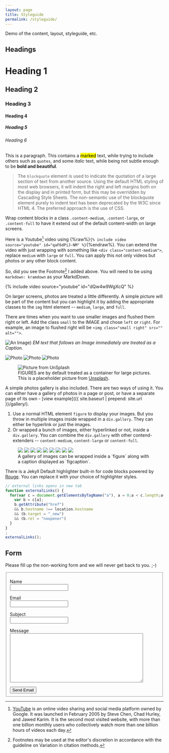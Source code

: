 ```yaml
---
layout: page
title: Styleguide
permalink: /styleguide/
---
```


Demo of the content, layout, styleguide, etc.

## Headings

# Heading 1
## Heading 2
### Heading 3
#### Heading 4
##### Heading 5
###### Heading 6

This is a paragraph. This contains a <mark>marked</mark> text, while trying to include others such as `quotes`, and some _italic_ text, while being not subtle enough to be __bold and beautiful__.

> The `blockquote` element is used to indicate the quotation of a large section of text from another source. Using the default HTML styling of most web browsers, it will indent the right and left margins both on the display and in printed form, but this may be overridden by Cascading Style Sheets. The non-semantic use of the blockquote element purely to indent text has been deprecated by the W3C since HTML 4. The preferred approach is the use of CSS.

Wrap content blocks in a class `.content-medium`, `.content-large`, or `.content-full` to have it extend out of the default content-width on large screens.

Here is a Youtube[^Youtube] video using {%raw%}`{% include video source="youtube" id="qaF6dPiJ-NM" %}`{%endraw%}. You can extend the video with just wrapping with something like `<div class="content-medium">`, replace `medium` with `large` or `full`. You can apply this not only videos but photos or any other block content.

So, did you see the Footnote[^Footnote] I added above. You will need to be using `markdown: kramdown` as your MarkdDown.

{% include video source="youtube" id="dQw4w9WgXcQ" %}

On larger screens, photos are treated a little differently. A simple picture will be part of the content but you can highlight it by adding the appropriate classes to the `img` html element -- `medium`, `large`, and `full`.

There are times when you want to use smaller images and flushed them right or left. Add the class `small` to the IMAGE and chose `left` or `right`. For example, an image to flushed right will be `<img class="small right" src="" alt="">`.

![An Image)](https://placeimg.com/800/400/any)
_EM text that follows an Image immediately are treated as a Caption._

<img class="medium" src="https://placeimg.com/1200/675/animals" alt="Photo" loading="lazy">

<img class="large" src="https://placeimg.com/1200/675/arch" alt="Photo" loading="lazy">

<img class="full" src="https://placeimg.com/1200/675/sepia" alt="Photo" loading="lazy">

<figure class="?">
  <img src="https://unsplash.it/1600/800" alt="Picture from UnSplash" loading="lazy">
  <figcaption>
    FIGURES are by default treated as a container for large pictures. This is a placeholder picture from <a href="https://unsplash.com/@oinam">Unsplash</a>.
  </figcaption>
</figure>

A simple photos gallery is also included. There are two ways of using it. You can either have a gallery of photos in a page or post, or have a separate page of its own - [view example]({{ site.baseurl | prepend: site.url }}/gallery/).

1. Use a normal HTML element `figure` to display your images. But you throw in multiple images inside wrapped in a `div.gallery`. They can either be hyperlink or just the images.
2. Or wrapped a bunch of images, either hyperlinked or not, inside a `div.gallery`. You can combine the `div.gallery` with other contend-extenders -- `content-medium`, `content-large` or `content-full`.

<figure>
  <div class="gallery">
    <a href="https://stories.oinam.com"><img src="https://placeimg.com/600/400/animals"></a>
    <img src="https://placeimg.com/800/600/arch">
    <img src="https://placeimg.com/480/320/tech">
    <img src="https://placeimg.com/800/600/sepia">
    <a href="https://oinam.com"><img src="https://placeimg.com/600/400/people"></a>
    <img src="https://placeimg.com/400/480/grayscale">
    <img src="https://placeimg.com/800/600/arch">
    <img src="https://placeimg.com/480/320/nature">
    <img src="https://placeimg.com/600/300/people">
  </div>
  <figcaption>
    A gallery of images can be wrapped inside a `figure` along with a caption displayed as `figcaption`.
  </figcaption>
</figure>

There is a Jekyll Default highlighter built-in for code blocks powered by [Rouge](http://rouge.jneen.net). You can replace it with your choice of highlighter styles.

```javascript
// external links opens in new tab
function externalLinks() {
  for(var c = document.getElementsByTagName("a"), a = 0;a < c.length;a++) {
    var b = c[a];
    b.getAttribute("href")
    && b.hostname !== location.hostname
    && (b.target = "_new")
    && (b.rel = "noopener")
  }
}
;
externalLinks();
```

## Form

Please fill up the non-working form and we will never get back to you. ;-)

<form id="form" action="" method="POST">
  <fieldset>
    <p>
      <label for="name">Name</label><br>
      <input type="text" name="name" required>
    </p>
    <p>
      <label for="email">Email</label><br>
      <input type="email" name="email" required>
    </p>
    <p>
      <label for="subject">Subject</label><br>
      <input type="text" name="subject" required>
    </p>
    <p>
      <label for="message">Message</label><br>
      <textarea cols="50" rows="10" name="message" required></textarea>
    </p>
    <button type="submit">Send Email</button>
  </fieldset>
</form>

[^Youtube]: [YouTube](https://www.youtube.com) is an online video sharing and social media platform owned by Google. It was launched in February 2005 by Steve Chen, Chad Hurley, and Jawed Karim. It is the second most visited website, with more than one billion monthly users who collectively watch more than one billion hours of videos each day.

[^Footnote]: Footnotes may be used at the editor's discretion in accordance with the guideline on Variation in citation methods.